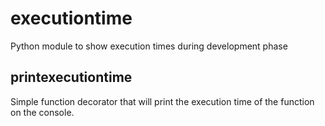 # executiontime

Python module to show execution times during development phase

## printexecutiontime

Simple function decorator that will print the execution time of the function on the console.

